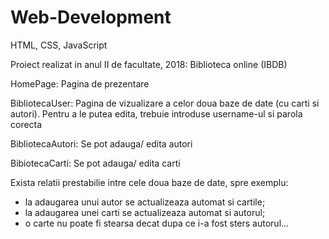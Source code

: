 # Web-Development
HTML, CSS, JavaScript

Proiect realizat in anul II de facultate, 2018: Biblioteca online (IBDB)

HomePage: Pagina de prezentare

BibliotecaUser: Pagina de vizualizare a celor doua baze de date (cu carti si autori). Pentru a le putea edita, trebuie introduse username-ul si parola corecta 

BibliotecaAutori: Se pot adauga/ edita autori 

BibiotecaCarti: Se pot adauga/ edita carti

Exista relatii prestabilie intre cele doua baze de date, spre exemplu:
  - la adaugarea unui autor se actualizeaza automat si cartile;
  - la adaugarea unei carti se actualizeaza automat si autorul;
  - o carte nu poate fi stearsa decat dupa ce i-a fost sters autorul...
